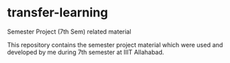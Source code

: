 # transfer-learning
Semester Project (7th Sem) related material

This repository contains the semester project material which were used and developed by me during 7th semester at IIIT Allahabad.
